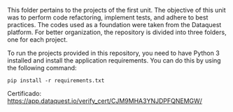 This folder pertains to the projects of the first unit. The objective of this unit was to perform code refactoring, implement tests, and adhere to best practices. The codes used as a foundation were taken from the Dataquest platform. For better organization, the repository is divided into three folders, one for each project.

To run the projects provided in this repository, you need to have Python 3 installed and install the application requirements. You can do this by using the following command:

```
pip install -r requirements.txt
```

Certificado: https://app.dataquest.io/verify_cert/CJM9MHA3YNJDPFQNEMGW/
